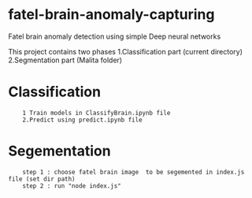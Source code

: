 # fatel-brain-anomaly-capturing
Fatel brain anomaly detection using  simple Deep neural networks

This project contains two phases 
      1.Classification part (current directory)
      2.Segmentation part (Malita folder)
 
 # Classification 
        1 Train models in ClassifyBrain.ipynb file
        2.Predict using predict.ipynb file
 # Segementation
        step 1 : choose fatel brain image  to be segemented in index.js file (set dir path)
        step 2 : run "node index.js"
